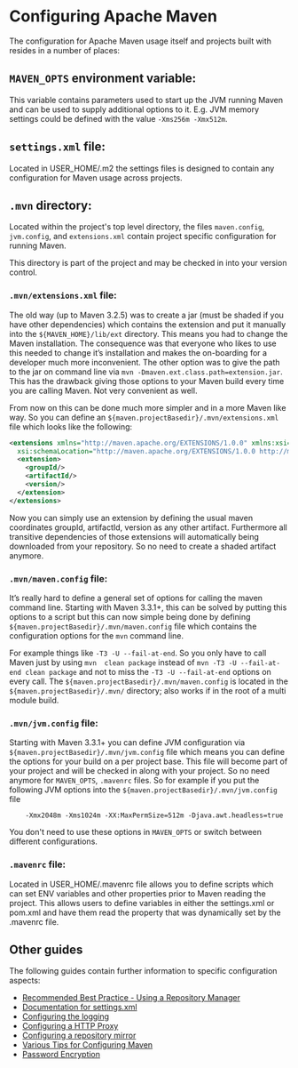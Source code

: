 # Configuring Apache Maven
<!--
Licensed to the Apache Software Foundation (ASF) under one
or more contributor license agreements.  See the NOTICE file
distributed with this work for additional information
regarding copyright ownership.  The ASF licenses this file
to you under the Apache License, Version 2.0 (the
"License"); you may not use this file except in compliance
with the License.  You may obtain a copy of the License at

    http://www.apache.org/licenses/LICENSE-2.0

Unless required by applicable law or agreed to in writing,
software distributed under the License is distributed on an
"AS IS" BASIS, WITHOUT WARRANTIES OR CONDITIONS OF ANY
KIND, either express or implied.  See the License for the
specific language governing permissions and limitations
under the License.
-->
The configuration for Apache Maven usage itself and projects built with resides 
in a number of places: 

## `MAVEN_OPTS` environment variable:

This variable contains parameters used to start up the JVM running Maven and
can be used to supply additional options to it. E.g. JVM memory
settings could be defined with the value `-Xms256m -Xmx512m`.

## `settings.xml` file:

Located in USER_HOME/.m2 the settings files is designed to contain any
configuration for Maven usage across projects.

## `.mvn` directory:

Located within the project's top level directory, the files `maven.config`, `jvm.config`, and `extensions.xml`
contain project specific configuration for running Maven.

This directory is part of the project and may be checked in into your version control.

### `.mvn/extensions.xml` file:

The old way (up to Maven 3.2.5) was to create a jar (must be shaded if you have other dependencies) which contains the extension and put 
it manually into the `${MAVEN_HOME}/lib/ext` directory. This means you had to change the Maven installation. The consequence was that everyone
who likes to use this needed to change it’s installation and makes the on-boarding for a developer much more inconvenient. The other 
option was to give the path to the jar on command line via `mvn -Dmaven.ext.class.path=extension.jar`. This has the drawback giving those 
options to your Maven build every time you are calling Maven. Not very convenient as well.

From now on this can be done much more simpler and in a more Maven like way. So you can define an `${maven.projectBasedir}/.mvn/extensions.xml` file which looks like the following:

```xml
<extensions xmlns="http://maven.apache.org/EXTENSIONS/1.0.0" xmlns:xsi="http://www.w3.org/2001/XMLSchema-instance"
  xsi:schemaLocation="http://maven.apache.org/EXTENSIONS/1.0.0 http://maven.apache.org/xsd/core-extensions-1.0.0.xsd">
  <extension>
    <groupId/>
    <artifactId/>
    <version/>
  </extension>
</extensions>
```

Now you can simply use an extension by defining the usual maven coordinates groupId, artifactId, version as any other artifact. Furthermore all transitive dependencies of those extensions will automatically being downloaded from your repository. So no need to create a shaded artifact anymore.

### `.mvn/maven.config` file:

It’s really hard to define a general set of options for calling the maven command line. Starting with Maven 3.3.1+, this can be solved by 
putting this 
options to a script but this can now simple being done by defining `${maven.projectBasedir}/.mvn/maven.config` file which contains the 
configuration options for the `mvn` command line. 

For example things like `-T3 -U --fail-at-end`. So you only have to call Maven just by using `mvn 
clean package` instead of `mvn -T3 -U --fail-at-end clean package` and not to miss the `-T3 -U --fail-at-end` options on every call. The 
`${maven.projectBasedir}/.mvn/maven.config` is located in the `${maven.projectBasedir}/.mvn/` directory; also works if in the root of a multi module build.

### `.mvn/jvm.config` file:

Starting with Maven 3.3.1+ you can define JVM configuration via `${maven.projectBasedir}/.mvn/jvm.config` file which means you can define the options for your build on a per project base. This file will become part of your project and will be checked in along with your project. So no need anymore for `MAVEN_OPTS`, `.mavenrc` files. So for example if you put the following JVM options into the `${maven.projectBasedir}/.mvn/jvm.config` file

        -Xmx2048m -Xms1024m -XX:MaxPermSize=512m -Djava.awt.headless=true

You don't need to use these options in `MAVEN_OPTS` or switch between different configurations.


### `.mavenrc` file:

Located in USER_HOME/.mavenrc file allows you to define scripts which can set ENV variables and other properties prior to Maven reading the project. This allows users to define variables in either the settings.xml or pom.xml and have them read the property that was dynamically set by the .mavenrc file.


## Other guides

The following guides contain further information to specific configuration aspects:

* [Recommended Best Practice - Using a Repository Manager](./repository-management.html)
* [Documentation for settings.xml](./settings.html)
* [Configuring the logging](./maven-logging.html)
* [Configuring a HTTP Proxy](./guides/mini/guide-proxies.html)
* [Configuring a repository mirror](./guides/mini/guide-mirror-settings.html)
* [Various Tips for Configuring Maven](./guides/mini/guide-configuring-maven.html)
* [Password Encryption](./guides/mini/guide-encryption.html)
